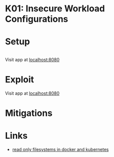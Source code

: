 # K01: Insecure Workload Configurations

# Setup

```shell
```

Visit app at [localhost:8080](http://localhost:8080/)

# Exploit

Visit app at [localhost:8080](http://localhost:8080/)

# Mitigations

# Links

- [read only filesystems in docker and kubernetes](https://www.thorsten-hans.com/read-only-filesystems-in-docker-and-kubernetes/)